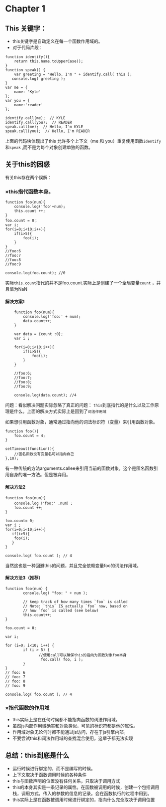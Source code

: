 # Chapter 1

## This 关键字：
* this关键字是自动定义在每一个函数作用域的。
* 对于代码片段：

```
function identify(){
    return this.name.toUpperCase();
}
function speak() {
    var greeting = "Hello, I'm " + identify.call( this );
   console.log( greeting );
}
var me = {
    name: 'Kyle'
};
var you = {
    name:'reader'
};

identify.call(me);  // KYLE
identify.call(you);  // READER
speak.call(me);  // Hello, I'm KYLE
speak.call(you);  // Hello, I'm READER
```

上面的代码块体现出了this 允许多个上下文（me 和 you）重复使用函数`identify` 和`speak` ,而不是为每个对象创建单独的函数。

## 关于this的困惑

有关this存在两个误解：

### ×this指代函数本身。
```
function foo(num){
    console.log('foo'+num);
    this.count ++;
}
foo.count = 0；
var i;
for(i=0;i<10;i++){
    if(i>5){
        foo(i);
    }
}
//foo:6
//foo:7
//foo:8
//foo:9

console.log(foo.count); //0
```

实际`this.count`指代的并不是foo.count.实际上是创建了一个全局变量`count` ，并且值为NaN

#### 解决方案1

```
    function foo(num){
        console.log('foo:' + num);
        data.count++;
    }
    
    var data = {count :0};
    var i ;
    
    for(i=0;i<10;i++){
        if(i>5){
            foo(i);
        }
    }
    
    //foo:6;
    //foo:7;
    //foo:8;
    //foo:9;
    
    console.log(data.count); //4
```

问题：看似解决问题实际忽略了真正的问题： `this`到底指代的是什么以及工作原理是什么。上面的解决方式实际上是回到了`词法作用域`

如果想引用函数对象，通常通过指向他的词法标识符（变量）来引用函数对象。

```
function foo(){
    foo.count = 4;
}

setTimeout(function(){
    //匿名函数没有变量名可以指向自己    
},10);
```

有一种传统的方法arguments.callee来引用当前的函数对象，这个是匿名函数引用自身的唯一方法。但是被弃用。

#### 解决方法2

```
function foo(num){
    console.log（'foo:' ,num）;
    foo.count ++;
}

foo.count= 0;
var i ;
for(i=0;i<10;i++){
   if(i>5){
    foo(i);
   }
}

console.log( foo.count ); // 4
```

当然这也是一种回避this的问题，并且完全依赖变量foo的词法作用域。

#### 解决方法3（推荐）

```
function foo(num) {
        console.log( "foo: " + num );

        // keep track of how many times `foo` is called
        // Note: `this` IS actually `foo` now, based on
        // how `foo` is called (see below)
        this.count++;
}

foo.count = 0;

var i;

for (i=0; i<10; i++) {
        if (i > 5) {
               //使用call可以确保this的指向为函数对象foo本身
                foo.call( foo, i );
        }
}
// foo: 6
// foo: 7
// foo: 8
// foo: 9

console.log( foo.count ); // 4
```

### ×指代函数的作用域

* this实际上是在任何时候都不能指向函数的词法作用域。
* 虽然js内部作用域确实和对象类似，可见的标识符都是他的属性。
* 作用域对象无论何时都不能通过js访问，存在于js引擎内部。
* 不要尝试this和词法作用域的查找混合使用，这辈子都无法实现


## 总结：this到底是什么

* 运行时候进行绑定的，而不是编写的时候。
* 上下文取决于函数调用时候的各种条件
* this与函数声明的位置没有任何关系，只取决于调用方式
* this的本身其实是一条记录的属性。在函数被调用的时候，创建一个包括调用栈，调用方式，传入的参数的信息的记录。会在函数执行的过程中用到。
* this实际上是在函数被调用时候进行绑定的，指向什么完全取决于调用位置
